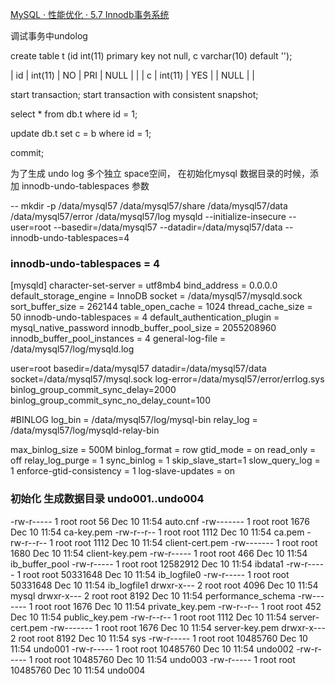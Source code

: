 
[MySQL · 性能优化 · 5.7 Innodb事务系统](http://mysql.taobao.org/monthly/2014/12/01/)

调试事务中undolog

create table t (id int(11) primary key not null, c varchar(10) default '');

| id    | int(11) | NO   | PRI | NULL    |       |
| c     | int(11) | YES  |     | NULL    |       |


start transaction;
start transaction with consistent snapshot;

select * from db.t where id = 1;

update db.t set c = b where id = 1;

commit;


为了生成 undo log 多个独立 space空间，
在初始化mysql 数据目录的时候，添加 innodb-undo-tablespaces 参数

--
mkdir -p /data/mysql57 /data/mysql57/share /data/mysql57/data /data/mysql57/error /data/mysql57/log
mysqld --initialize-insecure --user=root --basedir=/data/mysql57 --datadir=/data/mysql57/data --innodb-undo-tablespaces=4


### innodb-undo-tablespaces = 4

[mysqld]
character-set-server = utf8mb4
bind_address = 0.0.0.0
default_storage_engine = InnoDB
socket = /data/mysql57/mysqld.sock
sort_buffer_size = 262144
table_open_cache = 1024
thread_cache_size = 50
innodb-undo-tablespaces = 4
default_authentication_plugin = mysql_native_password
innodb_buffer_pool_size = 2055208960
innodb_buffer_pool_instances = 4 
general-log-file = /data/mysql57/log/mysqld.log
 
user=root
basedir=/data/mysql57
datadir=/data/mysql57/data
socket=/data/mysql57/mysql.sock
log-error=/data/mysql57/error/errlog.sys
binlog_group_commit_sync_delay=2000
binlog_group_commit_sync_no_delay_count=100

#BINLOG
log_bin = /data/mysql57/log/mysql-bin
relay_log = /data/mysql57/log/mysqld-relay-bin

max_binlog_size = 500M
binlog_format = row 
gtid_mode = on
read_only = off 
relay_log_purge = 1 
sync_binlog = 1 
skip_slave_start=1
slow_query_log   = 1 
enforce-gtid-consistency = 1 
log-slave-updates = on


### 初始化 生成数据目录 undo001..undo004

-rw-r----- 1 root root       56 Dec 10 11:54 auto.cnf
-rw------- 1 root root     1676 Dec 10 11:54 ca-key.pem
-rw-r--r-- 1 root root     1112 Dec 10 11:54 ca.pem
-rw-r--r-- 1 root root     1112 Dec 10 11:54 client-cert.pem
-rw------- 1 root root     1680 Dec 10 11:54 client-key.pem
-rw-r----- 1 root root      466 Dec 10 11:54 ib_buffer_pool
-rw-r----- 1 root root 12582912 Dec 10 11:54 ibdata1
-rw-r----- 1 root root 50331648 Dec 10 11:54 ib_logfile0
-rw-r----- 1 root root 50331648 Dec 10 11:54 ib_logfile1
drwxr-x--- 2 root root     4096 Dec 10 11:54 mysql
drwxr-x--- 2 root root     8192 Dec 10 11:54 performance_schema
-rw------- 1 root root     1676 Dec 10 11:54 private_key.pem
-rw-r--r-- 1 root root      452 Dec 10 11:54 public_key.pem
-rw-r--r-- 1 root root     1112 Dec 10 11:54 server-cert.pem
-rw------- 1 root root     1676 Dec 10 11:54 server-key.pem
drwxr-x--- 2 root root     8192 Dec 10 11:54 sys
-rw-r----- 1 root root 10485760 Dec 10 11:54 undo001
-rw-r----- 1 root root 10485760 Dec 10 11:54 undo002
-rw-r----- 1 root root 10485760 Dec 10 11:54 undo003
-rw-r----- 1 root root 10485760 Dec 10 11:54 undo004



